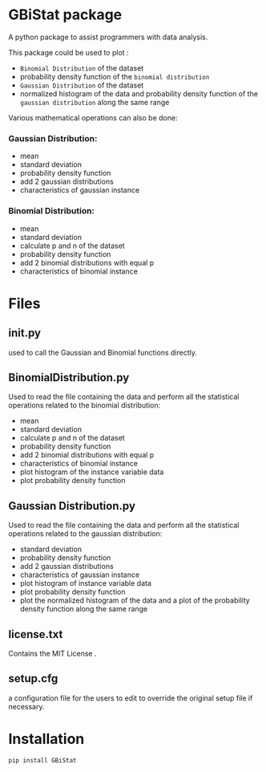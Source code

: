 # GBiStat package

A python package to assist programmers with data analysis.

This package could be used to plot :
* `Binomial Distribution` of the dataset
* probability density function of the `binomial distribution` 
* `Gaussian Distribution` of the dataset
* normalized histogram of the data and probability density function of the `gaussian distribution` along the same range


Various mathematical operations can also be done:

### Gaussian Distribution:
* mean
* standard deviation
* probability density function
* add 2 gaussian distributions 
* characteristics of gaussian instance

### Binomial Distribution:
* mean
* standard deviation
* calculate p and n of the dataset
* probability density function
* add 2 binomial distributions with equal p
* characteristics of binomial instance


# Files

## __init__.py

used to call the Gaussian and Binomial functions directly.

## BinomialDistribution.py

Used to read the file containing the data and perform all the statistical operations related to the binomial distribution:
* mean
* standard deviation
* calculate p and n of the dataset
* probability density function
* add 2 binomial distributions with equal p
* characteristics of binomial instance
* plot histogram of the instance variable data 
* plot probability density function

## Gaussian Distribution.py

Used to read the file containing the data and perform all the statistical operations related to the gaussian distribution:
* standard deviation
* probability density function
* add 2 gaussian distributions 
* characteristics of gaussian instance
* plot histogram of instance variable data
* plot probability density function
* plot the normalized histogram of the data and a plot of the probability density function along the same range

## license.txt

Contains the MIT License .

## setup.cfg

a configuration file for the users to edit to override the original setup file if necessary.


# Installation

```
pip install GBiStat
```

